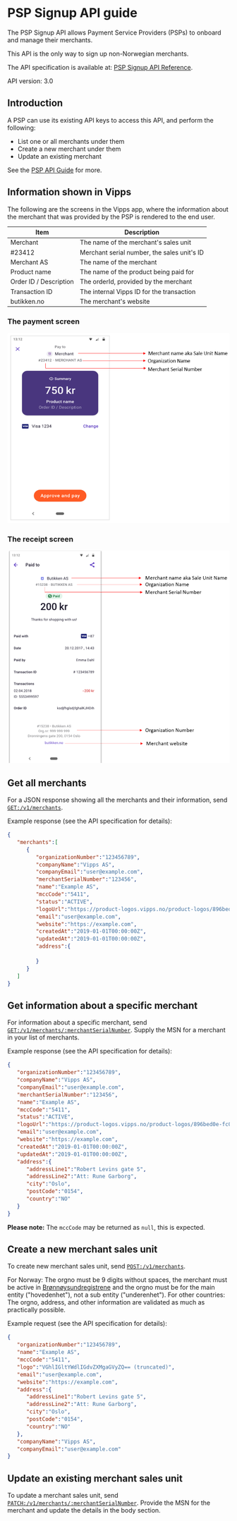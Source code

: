 <!-- START_METADATA
---
title: PSP Signup API guide
sidebar_label: Signup API guide
sidebar_position: 55
description: Find technical details about integrating with the PSP Signup API.
pagination_prev: Null
pagination_next: Null
---
END_METADATA -->

# PSP Signup API guide

The PSP Signup API allows Payment Service Providers (PSPs) to onboard and manage their merchants.

This API is the only way to sign up non-Norwegian merchants.

The API specification is available at:
[PSP Signup API Reference](https://developer.vippsmobilepay.com/api/psp-signup).

API version: 3.0

## Introduction

A PSP can use its existing API keys to access this API, and perform the following:

* List one or all merchants under them
* Create a new merchant under them
* Update an existing merchant

See the
[PSP API Guide](https://developer.vippsmobilepay.com/docs/APIs/psp-api/vipps-psp-api)
for more.

## Information shown in Vipps

The following are the screens in the Vipps app, where the information about
the merchant that was provided by the PSP is rendered to the end user.

| Item               | Description                                           |
| ------------------ | ----------------------------------------------------- |
| Merchant           | The name of the merchant's sales unit                 |
| #23412             | Merchant serial number, the sales unit's ID           |
| Merchant AS        | The name of the merchant                              |
| Product name       | The name of the product being paid for                |
| Order ID / Description | The orderId, provided by the merchant             |
| Transaction ID     | The internal Vipps ID for the transaction             |
| butikken.no        | The merchant's website                                |

### The payment screen

![Payment Screen](./docs/signup/payment.png)

### The receipt screen

![Receipt Screen](./docs/signup/receipt.png)

## Get all merchants

For a JSON response showing all the merchants and their information, send
[`GET:/v1/merchants`](https://developer.vippsmobilepay.com/api/psp-signup#tag/Merchant/operation/getMerchants).

Example response (see the API specification for details):

```json
{
   "merchants":[
      {
         "organizationNumber":"123456789",
         "companyName":"Vipps AS",
         "companyEmail":"user@example.com",
         "merchantSerialNumber":"123456",
         "name":"Example AS",
         "mccCode":"5411",
         "status":"ACTIVE",
         "logoUrl":"https://product-logos.vipps.no/product-logos/896bed0e-fc0d-4edf-952c-aeb710581c4e.png",
         "email":"user@example.com",
         "website":"https://example.com",
         "createdAt":"2019-01-01T00:00:00Z",
         "updatedAt":"2019-01-01T00:00:00Z",
         "address":{

         }
      }
   ]
}
```

## Get information about a specific merchant

For information about a specific merchant, send
[`GET:/v1/merchants/:merchantSerialNumber`](https://developer.vippsmobilepay.com/api/psp-signup#tag/Merchant/operation/getMerchant).
Supply the MSN for a merchant in your list of merchants.

Example response (see the API specification for details):

```json
{
   "organizationNumber":"123456789",
   "companyName":"Vipps AS",
   "companyEmail":"user@example.com",
   "merchantSerialNumber":"123456",
   "name":"Example AS",
   "mccCode":"5411",
   "status":"ACTIVE",
   "logoUrl":"https://product-logos.vipps.no/product-logos/896bed0e-fc0d-4edf-952c-aeb710581c4e.png",
   "email":"user@example.com",
   "website":"https://example.com",
   "createdAt":"2019-01-01T00:00:00Z",
   "updatedAt":"2019-01-01T00:00:00Z",
   "address":{
      "addressLine1":"Robert Levins gate 5",
      "addressLine2":"Att: Rune Garborg",
      "city":"Oslo",
      "postCode":"0154",
      "country":"NO"
   }
}
```

**Please note:** The `mccCode` may be returned as `null`, this is expected.

## Create a new merchant sales unit

To create new merchant sales unit, send
[`POST:/v1/merchants`](https://developer.vippsmobilepay.com/api/psp-signup#tag/Merchant/operation/addMerchant).

For Norway: The orgno must be 9 digits without spaces, the merchant
must be active in [Brønnøysundregistrene](https://www.brreg.no)
and the orgno must be for the main entity ("hovedenhet"),
not a sub entity ("underenhet").
For other countries: The orgno, address, and other information are validated as much
as practically possible.

Example request (see the API specification for details):

```json
{
   "organizationNumber":"123456789",
   "name":"Example AS",
   "mccCode":"5411",
   "logo":"VGhlIGltYWdlIGdvZXMgaGVyZQ== (truncated)",
   "email":"user@example.com",
   "website":"https://example.com",
   "address":{
      "addressLine1":"Robert Levins gate 5",
      "addressLine2":"Att: Rune Garborg",
      "city":"Oslo",
      "postCode":"0154",
      "country":"NO"
   },
   "companyName":"Vipps AS",
   "companyEmail":"user@example.com"
}
```

## Update an existing merchant sales unit

To update a merchant sales unit, send
[`PATCH:/v1/merchants/:merchantSerialNumber`](https://developer.vippsmobilepay.com/api/psp-signup#tag/Merchant/operation/patchMerchant).
Provide the MSN for the merchant and update the details in the body section.
